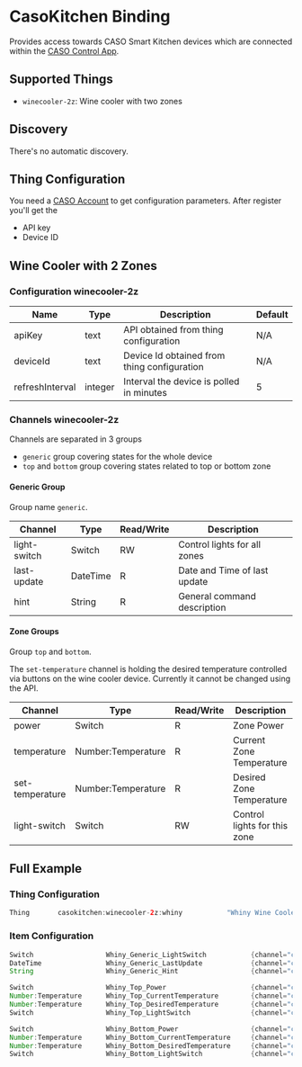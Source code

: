 # CasoKitchen Binding

Provides access towards CASO Smart Kitchen devices which are connected within the [CASO Control App](https://www.casocontrol.de/).
 
## Supported Things

- `winecooler-2z`: Wine cooler with two zones

## Discovery

There's no automatic discovery.

## Thing Configuration

You need a [CASO Account](https://www.casoapp.com/Account/Create) to get configuration parameters.
After register you'll get the

- API key
- Device ID 

## Wine Cooler with 2 Zones 

### Configuration winecooler-2z

| Name            | Type    | Description                                          | Default | 
|-----------------|---------|------------------------------------------------------|---------|
| apiKey          | text    | API obtained from thing configuration                | N/A     |
| deviceId        | text    | Device Id obtained from thing configuration          | N/A     |
| refreshInterval | integer | Interval the device is polled in minutes             | 5       |

### Channels winecooler-2z

Channels are separated in 3 groups

- `generic` group covering states for the whole device
- `top` and `bottom` group covering states related to top or bottom zone

#### Generic Group 

Group name `generic`.

| Channel       | Type     | Read/Write | Description                  |
|---------------|----------|------------|------------------------------|
| light-switch  | Switch   | RW         | Control lights for all zones |
| last-update   | DateTime | R          | Date and Time of last update |
| hint          | String   | R          | General command description  |

#### Zone Groups

Group `top` and `bottom`.

The `set-temperature` channel is holding the desired temperature controlled via buttons on the wine cooler device.
Currently it cannot be changed using the API.

| Channel          | Type                  | Read/Write | Description                  |
|------------------|-----------------------|------------|------------------------------|
| power            | Switch                | R          | Zone Power                   |
| temperature      | Number:Temperature    | R          | Current Zone Temperature     |
| set-temperature  | Number:Temperature    | R          | Desired Zone Temperature     |
| light-switch     | Switch                | RW         | Control lights for this zone |

## Full Example

### Thing Configuration

```java
Thing       casokitchen:winecooler-2z:whiny           "Whiny Wine Cooler"        [ apiKey="ABC", deviceId="XYZ" ]
```

### Item Configuration

```java
Switch                  Whiny_Generic_LightSwitch           {channel="casokitchen:winecooler-2z:whiny:generic#light-switch" }
DateTime                Whiny_Generic_LastUpdate            {channel="casokitchen:winecooler-2z:whiny:generic#last-update" }
String                  Whiny_Generic_Hint                  {channel="casokitchen:winecooler-2z:whiny:generic#hint" }

Switch                  Whiny_Top_Power                     {channel="casokitchen:winecooler-2z:whiny:top#power" }
Number:Temperature      Whiny_Top_CurrentTemperature        {channel="casokitchen:winecooler-2z:whiny:top#temperature" }
Number:Temperature      Whiny_Top_DesiredTemperature        {channel="casokitchen:winecooler-2z:whiny:top#set-temperature" }
Switch                  Whiny_Top_LightSwitch               {channel="casokitchen:winecooler-2z:whiny:top#light-switch" }

Switch                  Whiny_Bottom_Power                  {channel="casokitchen:winecooler-2z:whiny:bottom#power" }
Number:Temperature      Whiny_Bottom_CurrentTemperature     {channel="casokitchen:winecooler-2z:whiny:bottom#temperature" }
Number:Temperature      Whiny_Bottom_DesiredTemperature     {channel="casokitchen:winecooler-2z:whiny:bottom#set-temperature" }
Switch                  Whiny_Bottom_LightSwitch            {channel="casokitchen:winecooler-2z:whiny:bottom#light-switch" }
```
